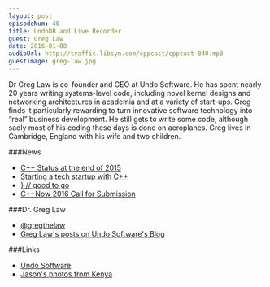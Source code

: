 ```yaml
---
layout: post
episodeNum: 40
title: UndoDB and Live Recorder
guest: Greg Law
date: 2016-01-08
audioUrl: http://traffic.libsyn.com/cppcast/cppcast-040.mp3
guestImage: greg-law.jpg
---
```


Dr Greg Law is co-founder and CEO at Undo Software. He has spent nearly 20 years writing systems-level code, including novel kernel designs and networking architectures in academia and at a variety of start-ups. Greg finds it particularly rewarding to turn innovative software technology into “real” business development.  He still gets to write some code, although sadly most of his coding these days is done on aeroplanes. Greg lives in Cambridge, England with his wife and two children.

###News

 - [C++ Status at the end of 2015](http://www.bfilipek.com/2015/12/c-status-at-end-of-2015.html)
 - [Starting a tech startup with C++](https://medium.com/@jamesperry/starting-a-tech-startup-with-c-6b5d5856e6de#.d57agn3qq)
 - [} // good to go](http://scottmeyers.blogspot.com/2015/12/good-to-go.html)
 - [C++Now 2016 Call for Submission](http://cppnow.org/2016-conference/announcements/2015/11/17/call-for-submission.html)
 
###Dr. Greg Law

 - [@gregthelaw](https://twitter.com/gregthelaw)
 - [Greg Law's posts on Undo Software's Blog](http://undo-software.com/author/greg-law/)

###Links

 - [Undo Software](http://undo-software.com/)
 - [Jason's photos from Kenya](https://www.flickr.com/photos/137871969@N05/sets/72157660763507184/)
